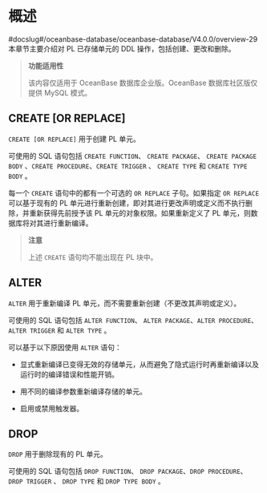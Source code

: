 概述 
=======================
#docslug#/oceanbase-database/oceanbase-database/V4.0.0/overview-29
本章节主要介绍对 PL 已存储单元的 DDL 操作，包括创建、更改和删除。

>**功能适用性**
>
>该内容仅适用于 OceanBase 数据库企业版。OceanBase 数据库社区版仅提供 MySQL 模式。

CREATE \[OR REPLACE\] 
------------------------------------------

`CREATE [OR REPLACE]` 用于创建 PL 单元。

可使用的 SQL 语句包括 `CREATE FUNCTION`、
`CREATE PACKAGE`、
`CREATE PACKAGE BODY`
、`CREATE PROCEDURE`、`CREATE TRIGGER` 、
`CREATE TYPE` 和
`CREATE TYPE BODY` 。

每一个 `CREATE` 语句中的都有一个可选的 `OR REPLACE` 子句。如果指定 `OR REPLACE` 可以基于现有的 PL 单元进行重新创建，即对其进行更改声明或定义而不执行删除，并重新获得先前授予该 PL 单元的对象权限。如果重新定义了 PL 单元，则数据库将对其进行重新编译。
>**注意**
>
>上述 `CREATE` 语句均不能出现在 PL 块中。

ALTER 
--------------------------

`ALTER` 用于重新编译 PL 单元，而不需要重新创建（不更改其声明或定义）。

可使用的 SQL 语句包括 `ALTER FUNCTION`、
`ALTER PACKAGE`、`ALTER PROCEDURE`、`ALTER TRIGGER` 和
`ALTER TYPE` 。

可以基于以下原因使用 `ALTER` 语句：

* 显式重新编译已变得无效的存储单元，从而避免了隐式运行时再重新编译以及运行时的编译错误和性能开销。

  

* 用不同的编译参数重新编译存储的单元。

  

* 启用或禁用触发器。

  




DROP 
-------------------------

`DROP` 用于删除现有的 PL 单元。

可使用的 SQL 语句包括 `DROP FUNCTION`、
`DROP PACKAGE`、`DROP PROCEDURE`、`DROP TRIGGER` 、
`DROP TYPE` 和
`DROP TYPE BODY` 。
